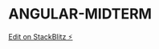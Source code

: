 # ANGULAR-MIDTERM

[Edit on StackBlitz ⚡️](https://stackblitz.com/edit/angular-employeemanagment-m6xwb9)